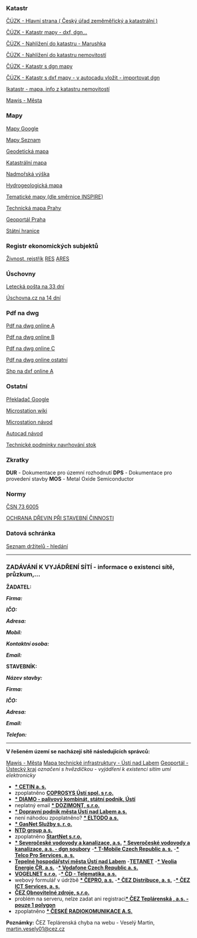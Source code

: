 

### Katastr

[ČÚZK - Hlavní strana ( Český úřad zeměměřický a katastrální ) ](https://www.cuzk.cz/)

[ČÚZK - Katastr mapy - dxf, dgn,..](https://ags.cuzk.cz/geoprohlizec/)

[ČÚZK - Nahlížení do katastru - Marushka](https://sgi-nahlizenidokn.cuzk.cz/marushka/default.aspx?themeid=3)

[ČÚZK - Nahlížení do katastru nemovitostí](https://nahlizenidokn.cuzk.cz/)

[ČÚZK - Katastr s dgn mapy](https://services.cuzk.cz/dgn/ku/)

[ČÚZK - Katastr s dxf mapy - v autocadu vložit - importovat dgn](https://services.cuzk.cz/dxf/ku/)

[Ikatastr - mapa, info z katastru nemovitostí](https://www.ikatastr.cz/)

[Mawis - Města](https://mawis.eu/utilityreport/mesta/)

### Mapy

[Mapy Google](https://www.google.com/maps)

[Mapy Seznam](https://mapy.cz/zakladni?x=14.0120590&y=50.6572500&z=11)

[Geodetická mapa](https://ags.cuzk.cz/geoprohlizec/)

[Katastrální mapa](https://katastralnimapy.cuzk.cz/)

[Nadmořská výška](https://api.mapy.cz/view?page=altitude)

[Hydrogeologická mapa](https://heis.vuv.cz/data/webmap/isapi.dll?map=mp_heis_voda&TMPL=HVMAP_MAIN&IFRAME=0&lon=18.061861&lat=49.8903129&scale=483840)

[Tematické mapy (dle směrnice INSPIRE)](https://geoportal.gov.cz/web/guest/map)

[Technická mapa Prahy](https://app.iprpraha.cz/apl/app/dtmp/index.html)

[Geoportál Praha](https://www.geoportalpraha.cz/cs/data/otevrena-data/seznam)

[Státní hranice](http://statnihranice.cz/indexcesky.php)

### Registr ekonomických subjektů

[Živnost. rejstřík](https://www.rzp.cz/cgi-bin/aps_cacheWEB.sh?VSS_SERV=ZVWSBJFND)
[RES](https://apl.czso.cz/irsw/)
[ARES](https://wwwinfo.mfcr.cz/ares/ares_es.html.cz)

### Úschovny

[Letecká pošta na 33 dní](http://leteckaposta.cz/)

[Úschovna.cz na 14 dní](https://uschovna.cz/poslat-zasilku)

### Pdf na dwg

[Pdf na dwg online A](https://cadsofttools.com/cz/pdf-to-dwg-online/)

[Pdf na dwg online B](https://www.zamzar.com/convert/pdf-to-dwg/)

[Pdf na dwg online C](https://www.convertpdftoautocad.com/)

[Pdf na dwg online ostatní](https://www.google.com/search?q=pdf+to+dwg&rlz=1C1GCEA_enCZ1004CZ1004&oq=pdf+to+dwg&aqs=chrome.0.69i59l2j0i512l3j69i60l3.3375j0j7&sourceid=chrome&ie=UTF-8)

[Shp na dxf online A](https://mygeodata.cloud/converter/shp-to-dxf)

### Ostatní

[Překladač Google](https://translate.google.cz/?hl=cs&sl=auto&tl=en&text=prodlou%C5%BEit&op=translate)

[Microstation wiki](https://communities-bentley-com.translate.goog/products/microstation/w/microstation__wiki/3274/microstation?_x_tr_sl=auto&_x_tr_tl=en&_x_tr_hl=cs&_x_tr_pto=wapp)

[Microstation návod](http://www.gisoft.cz/JakNaTo/JakNaTo#JakNaTo7)

[Autocad návod](http://docs.autodesk.com/ACD/2011/CSY/filesAUG/WS1a9193826455f5ffa23ce210c4a30acaf-6b43.htm)

[Technické podmínky navrhování stok](http://hgf10.vsb.cz/546/VHZ2/8_podminky_navrhovani_stok.html)


### Zkratky

**DUR** - Dokumentace pro územní rozhodnutí
**DPS** - Dokumentace pro provedení stavby
**MOS** - Metal Oxide Semiconductor

### Normy

[ČSN 73 6005](https://www.vhodne-uverejneni.cz/index.php?m=xenorders&h=orderdocument&a=download&document=1708553&token=)

[OCHRANA DŘEVIN PŘI STAVEBNÍ ČINNOSTI](https://standardy.nature.cz/res/archive/198/025321.pdf?seek=1407920457)

### Datová schránka
[Seznam držitelů - hledání](https://www.mojedatovaschranka.cz/sds/)

-------------------------

### ZADÁVÁNÍ K VYJÁDŘENÍ SÍTÍ - informace o existenci sítě, průzkum,...

 
**ŽADATEL:**

**_Firma:_**

**_IČO:_** 

**_Adresa:_** 

**_Mobil:_** 

**_Kontaktní osoba:_** 

**_Email:_** 


**STAVEBNÍK:**

**_Název stavby:_**

**_Firma:_**

**_IČO:_** 

**_Adresa:_** 

**_Email:_** 

**_Telefon:_** 


-------------------------

**V řešeném území se nacházejí sítě následujících správců:**

[Mawis - Města](https://mawis.eu/utilityreport/mesta/)
[Mapa technické infrastruktury - Ústí nad Labem](https://mapy.usti-nad-labem.cz/apps/tech_infrastruktura/)
[Geoportál - Ústecký kraj](https://geoportal.kr-ustecky.cz/gs/vsechny-mapy/)
_označeni s hvězdičkou - vyjádření k existenci sítím umí elektronicky_

- [**\* CETIN a. s.**](https://www.cetin.cz/sit-cetin/vyjadrovani-o-existenci-siti) 
- zpoplatněno  [**COPROSYS Ústí spol. s r.o.**](https://www.coprosys.cz/vyjadreni-k-existenci-siti/) 
- [**\* DIAMO - palivový kombinát, státní podnik, Ústí**](https://www.diamo.cz/cs/kontakty) 
- neplatný email [**\* DOZIMONT, s.r.o.**](https://www.dozimont.cz/kontakty) 
- [**\* Dopravní podnik města Ústí nad Labem a.s.**](https://dpmul.cz/index.php?art=5345) 
- není náhodou zpoplatněno? [**\* ELTODO a.s.**](https://ezadost.eltodo.cz/VES/ALL/Home) 
- [**\* GasNet Služby s. r. o.**](https://dpo.gasnet.cz/zadost-o-stanovisko) 
- [**NTD group a.s.**](http://web.ntd.cz/index.html) 
- zpoplatněno [**StartNet s.r.o.**](https://www.starnet.cz/stavby/)
- [**\* Severočeské vodovody a kanalizace, a.s.**](https://zadosti.scvk.cz/Requests/reqMain.iface?site=scvk&reason=8) [**\* Severočeské vodovody a kanalizace, a.s. - dgn soubory**](https://zadosti.scvk.cz/Requests/reqMain.iface?site=scvk&reason=14)
-[**\* T-Mobile Czech Republic a. s.**](https://ochranasiti.t-mobile.cz/vyjadreni/index.php?r=steps/registration&step=applicant)
-[**\* Telco Pro Services, a. s.**](https://geoportal.cezdistribuce.cz/geoportal.ses/ves.aspx) 
- [**Tepelné hospodářství města Ústí nad Labem**](https://www.thmu.cz/rub-kontakty/rub-spojeni)
-[**TETANET**](https://www.tetanet.cz/)
-[**\* Veolia Energie ČR, a.s.**](https://zadosti.vecr.cz/Requests/reqMain.iface) 
-[**\* Vodafone Czech Republic a. s.**](https://www.zadostovyjadreni.cz/vodafone/) 
- [**VOGELNET s.r.o.**](https://www.vogelnet.cz/kontakty) 
-[**\* ČD - Telematika, a.s.**](https://vyjadreni.cdt.cz/Request) 
- webový formulář v údržbě [**\* ČEPRO, a.s.**](https://www.ceproas.cz/informace-pro-verejnost-a-zakazniky) 
-[**\* ČEZ Distribuce, a. s.**](https://geoportal.cezdistribuce.cz/geoportal.ses/ves.aspx) 
-[**\* ČEZ ICT Services, a. s.** ](https://geoportal.cezdistribuce.cz/geoportal.ses/ves.aspx) 
- [**ČEZ Obnovitelné zdroje, s.r.o.**](https://www.cez.cz/cs/o-cez/skupina-cez/vyznamne-spolecnosti-skupiny-cez/cez-obnovitelne-zdroje/kontakt)
- problém na serveru, nelze zadat ani registraci[**\* ČEZ Teplárenská , a.s.  - pouze 1 polygon**](https://geoportal.cezteplarenska.cz/WVP/Zadost/Identification) 
- zpoplatněno [**\* ČESKÉ RADIOKOMUNIKACE A.S.**](https://www.cra.cz/vyjadreni-o-existenci-siti) 

**Poznámky:**
ČEZ Teplárenská chyba na webu - Veselý Martin, martin.vesely01@cez.cz

